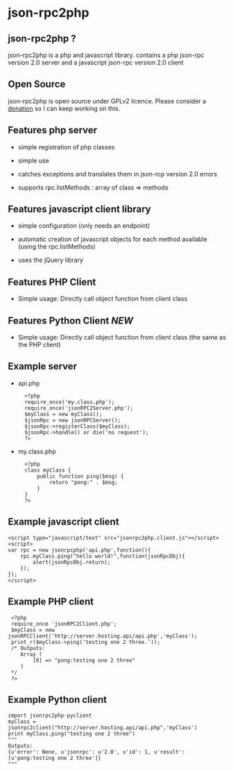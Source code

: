 json-rpc2php
============
json-rpc2php ?
--------------

json-rpc2php is a php and javascript library.
contains a php json-rpc version 2.0 server and a javascript json-rpc version 2.0 client

Open Source
------------

json-rpc2php is open source under GPLv2 licence. Please consider a [donation](https://www.paypal.com/cgi-bin/webscr?cmd=_donations&business=J8RZGZC5WPZDU&lc=BE&item_name=Subutux&item_number=TRANSRSS&currency_code=EUR&bn=PP%2dDonationsBF%3abtn_donateCC_LG%2egif%3aNonHosted) so I can keep working on this.

Features php server
--------------------
* simple registration of php classes

* simple use

* catches exceptions and translates them in json-rcp version 2.0 errors

* supports rpc.listMethods : array of class => methods


Features javascript client library
----------------------------------
* simple configuration (only needs an endpoint)

* automatic creation of javascript objects for each method available (using the rpc.listMethods)

* uses the jQuery library

Features PHP Client 
-------------------------
* Simple usage: Directly call object function from client class

Features Python Client *NEW*
----------------------------
* Simple usage: Directly call object function from client class (the same as the PHP client)


Example server
--------------
* api.php

		<?php
		require_once('my.class.php');
		require_once('jsonRPC2Server.php');
		$myClass = new myClass();
		$jsonRpc = new jsonRPCServer();
		$jsonRpc->registerClass($myClass);
		$jsonRpc->handle() or die('no request');
		?>

* my.class.php

		<?php
		class myClass {
			public function ping($msg) {
				return "pong:" . $msg;
			}
		}
		?>

Example javascript client
------------------------

	<script type="javascript/text" src="jsonrpc2php.client.js"></script>
	<script>
	var rpc = new jsonrpcphp('api.php',function(){
		rpc.myClass.ping("hello world!",function(jsonRpcObj){
			alert(jsonRpcObj.return);
		});
	});
	</script>
Example PHP client
------------------

	 <?php
	 require_once 'jsonRPC2Client.php';
	 $myClass = new jsonRPCClient('http://server.hosting.api/api.php','myClass');
	 print_r($myClass->ping('testing one 2 three.'));
	 /* Outputs:
	 	Array (
	 		[0] => "pong:testing one 2 three"
	 	)
	 */
	 ?>
Example Python client
---------------------

	import jsonrpc2php-pyclient
	myClass = jsonrpc2client("http://server.hosting.api/api.php",'myClass')
	print myClass.ping("testing one 2 three")
	"""
	Outputs:
	{u'error': None, u'jsonrpc': u'2.0', u'id': 1, u'result': [u'pong:testing one 2 three']}
	"""
	
